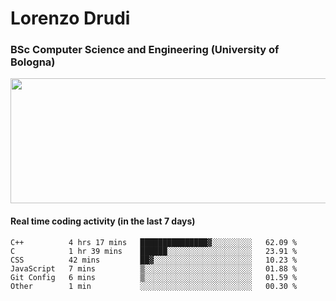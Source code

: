 # Lorenzo Drudi
### BSc Computer Science and Engineering (University of Bologna)

<img src="https://github-readme-stats.vercel.app/api?username=LorenzoDrudi&count_private=true&show_icons=true&theme=gruvbox" height=200px width=550px>

<!---Use wakatime plugins to track the coding time--->
#### Real time coding activity (in the last 7 days)
<!--START_SECTION:waka-->

```text
C++          4 hrs 17 mins   ███████████████▓░░░░░░░░░   62.09 %
C            1 hr 39 mins    ██████░░░░░░░░░░░░░░░░░░░   23.91 %
CSS          42 mins         ██▓░░░░░░░░░░░░░░░░░░░░░░   10.23 %
JavaScript   7 mins          ▒░░░░░░░░░░░░░░░░░░░░░░░░   01.88 %
Git Config   6 mins          ▒░░░░░░░░░░░░░░░░░░░░░░░░   01.59 %
Other        1 min           ░░░░░░░░░░░░░░░░░░░░░░░░░   00.30 %
```

<!--END_SECTION:waka-->
